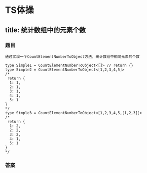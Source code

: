 # TS体操

## title: 统计数组中的元素个数

### 题目
```
通过实现一个CountElementNumberToObject方法，统计数组中相同元素的个数

type Simple1 = CountElementNumberToObject<[]> // return {}
type Simple2 = CountElementNumberToObject<[1,2,3,4,5]> 
/*
 return {
  1: 1,
  2: 1,
  3: 1,
  4: 1,
  5: 1
}
*/
type Simple3 = CountElementNumberToObject<[1,2,3,4,5,[1,2,3]]> 
/*
 return {
  1: 2,
  2: 2,
  3: 2,
  4: 1,
  5: 1
}
*/
```
### 答案

```ts



```

